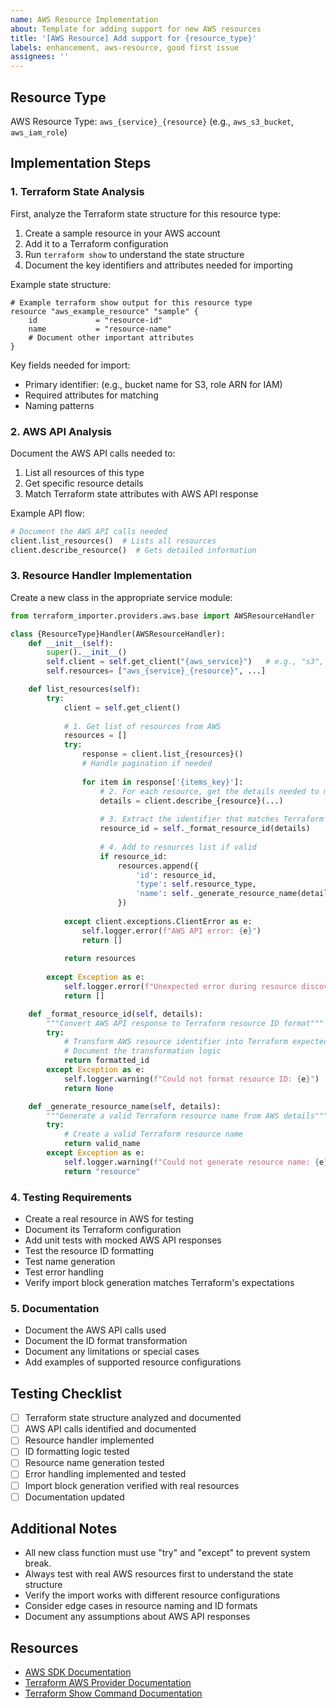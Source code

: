 ```yaml
---
name: AWS Resource Implementation
about: Template for adding support for new AWS resources
title: '[AWS Resource] Add support for {resource_type}'
labels: enhancement, aws-resource, good first issue
assignees: ''
---
```


## Resource Type
AWS Resource Type: `aws_{service}_{resource}` (e.g., `aws_s3_bucket`, `aws_iam_role`)

## Implementation Steps

### 1. Terraform State Analysis
First, analyze the Terraform state structure for this resource type:
1. Create a sample resource in your AWS account
2. Add it to a Terraform configuration
3. Run `terraform show` to understand the state structure
4. Document the key identifiers and attributes needed for importing

Example state structure:
```hcl
# Example terraform show output for this resource type
resource "aws_example_resource" "sample" {
    id             = "resource-id"
    name           = "resource-name"
    # Document other important attributes
}
```

Key fields needed for import:
- Primary identifier: (e.g., bucket name for S3, role ARN for IAM)
- Required attributes for matching
- Naming patterns

### 2. AWS API Analysis
Document the AWS API calls needed to:
1. List all resources of this type
2. Get specific resource details
3. Match Terraform state attributes with AWS API response

Example API flow:
```python
# Document the AWS API calls needed
client.list_resources()  # Lists all resources
client.describe_resource()  # Gets detailed information
```

### 3. Resource Handler Implementation
Create a new class in the appropriate service module:
```python
from terraform_importer.providers.aws.base import AWSResourceHandler

class {ResourceType}Handler(AWSResourceHandler):
    def __init__(self):
        super().__init__()
        self.client = self.get_client("{aws_service}")   # e.g., "s3", "iam"
        self.resources= ["aws_{service}_{resource}", ...]

    def list_resources(self):
        try:
            client = self.get_client()
            
            # 1. Get list of resources from AWS
            resources = []
            try:
                response = client.list_{resources}()
                # Handle pagination if needed
                
                for item in response['{items_key}']:
                    # 2. For each resource, get the details needed to match Terraform state
                    details = client.describe_{resource}(...)
                    
                    # 3. Extract the identifier that matches Terraform's expected format
                    resource_id = self._format_resource_id(details)
                    
                    # 4. Add to resources list if valid
                    if resource_id:
                        resources.append({
                            'id': resource_id,
                            'type': self.resource_type,
                            'name': self._generate_resource_name(details)
                        })
                    
            except client.exceptions.ClientError as e:
                self.logger.error(f"AWS API error: {e}")
                return []
                
            return resources
            
        except Exception as e:
            self.logger.error(f"Unexpected error during resource discovery: {e}")
            return []

    def _format_resource_id(self, details):
        """Convert AWS API response to Terraform resource ID format"""
        try:
            # Transform AWS resource identifier into Terraform expected format
            # Document the transformation logic
            return formatted_id
        except Exception as e:
            self.logger.warning(f"Could not format resource ID: {e}")
            return None

    def _generate_resource_name(self, details):
        """Generate a valid Terraform resource name from AWS details"""
        try:
            # Create a valid Terraform resource name
            return valid_name
        except Exception as e:
            self.logger.warning(f"Could not generate resource name: {e}")
            return "resource"
```

### 4. Testing Requirements
- Create a real resource in AWS for testing
- Document its Terraform configuration
- Add unit tests with mocked AWS API responses
- Test the resource ID formatting
- Test name generation
- Test error handling
- Verify import block generation matches Terraform's expectations

### 5. Documentation
- Document the AWS API calls used
- Document the ID format transformation
- Document any limitations or special cases
- Add examples of supported resource configurations

## Testing Checklist
- [ ] Terraform state structure analyzed and documented
- [ ] AWS API calls identified and documented
- [ ] Resource handler implemented
- [ ] ID formatting logic tested
- [ ] Resource name generation tested
- [ ] Error handling implemented and tested
- [ ] Import block generation verified with real resources
- [ ] Documentation updated

## Additional Notes
- All new class function must use "try" and "except" to prevent system break.
- Always test with real AWS resources first to understand the state structure
- Verify the import works with different resource configurations
- Consider edge cases in resource naming and ID formats
- Document any assumptions about AWS API responses

## Resources
- [AWS SDK Documentation](https://boto3.amazonaws.com/v1/documentation/api/latest/index.html)
- [Terraform AWS Provider Documentation](https://registry.terraform.io/providers/hashicorp/aws/latest/docs)
- [Terraform Show Command Documentation](https://www.terraform.io/docs/cli/commands/show.html) 